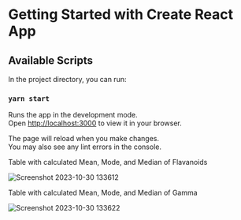 # Getting Started with Create React App


## Available Scripts

In the project directory, you can run:

### `yarn start`

Runs the app in the development mode.\
Open [http://localhost:3000](http://localhost:3000) to view it in your browser.

The page will reload when you make changes.\
You may also see any lint errors in the console.

Table with calculated Mean, Mode, and Median of Flavanoids

![Screenshot 2023-10-30 133612](https://github.com/rk-rana/manufac/assets/49375194/292f6880-0dbf-4de7-8967-789dcd6c24a8)

Table with calculated Mean, Mode, and Median of Gamma



![Screenshot 2023-10-30 133622](https://github.com/rk-rana/manufac/assets/49375194/ad03f14a-182f-4a4c-93f9-505b35e4d0f6)





